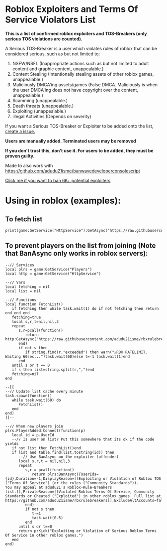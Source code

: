 # Roblox Exploiters and Terms Of Service Violators List 
**This is a list of confirmed roblox exploiters and TOS-Breakers (only serious TOS violations are counted).**

A Serious TOS-Breaker is a user which violates rules of roblox that can be considered serious, such as but not limited to;
1. NSFW/NSFL (Inappropriate actions such as but not limited to adult content and graphic content, unappealable.)
2. Content Stealing (Intentionally stealing assets of other roblox games, unappealable.)
3. Maliciously DMCA'ing assets/games (False DMCA. Maliciously is when the user DMCA'ing does not have copyright over the content, unappealable.)
4. Scamming (unappealable.)
5. Death threats (unappealable.)
6. Exploiting (unappealable.)
7. illegal Activities (Depends on severity)

If you want a Serious TOS-Breaker or Exploiter to be added onto the list, [create a issue.](https://github.com/adudu21isme/rbxrulebreakers/issues/new?assignees=adudu21isme&labels=report&projects=&template=user-report.md&title=%5BUSER+REPORT%5D)

**Users are manually added. Terminated users may be removed**

**If you don't trust this, don't use it. For users to be added, they must be proven guilty.**

Made to also work with https://github.com/adudu21isme/banwavedeveloperconsolescript

[Click me if you want to ban 6K+ potential exploiters](https://github.com/adudu21isme/groupbanwavedeveloperconsolescript)

# Using in roblox (examples):

## To fetch list
```luau
print(game:GetService("HttpService"):GetAsync("https://raw.githubusercontent.com/adudu21isme/rbxrulebreakers/refs/heads/main/users"))
```
## To prevent players on the list from joining (Note that BanAsync only works in roblox servers):
```luau
--// Services
local plrs = game:GetService("Players")
local http = game:GetService("HttpService")

--// Vars
local fetching = nil
local list = nil

--// Functions
local function FetchList()
   if fetching then while task.wait(1) do if not fetching then return end end end
   fetching=true
   local s,r,t=nil,nil,3
   repeat
      s,r=pcall(function()
         return http:GetAsync("https://raw.githubusercontent.com/adudu21isme/rbxrulebreakers/refs/heads/main/users",true)
      end)
      if not s then
         if string.find(r,"exceeded") then warn("⚠️RBX RATELIMIT. Waiting 60sec...")task.wait(60)else t=-1 task.wait(1)end
      end
   until s or t == 0
   if s then list=string.split(r,",")end
   fetching=nil
end

--[[
--// Update list cache every minute
task.spawn(function()
   while task.wait(60) do
      FetchList()
   end
end)
]]--

--// When new players join
plrs.PlayerAdded:Connect(function(p)
   local id = p.UserId
   --// Is user on list? Put this somewhere that its ok if the code yields
   if not list then FetchList()end
   if list and table.find(list,tostring(id)) then
      --// Use BanAsync on the exploiter (offender)
      local s,r,t = nil,nil,3
      repeat
         s,r = pcall(function()
            return plrs:BanAsync({UserIds={id},Duration=-1,DisplayReason=[[Exploiting or Violation of Roblox TOS ("Terms Of Service") (or the rules ("Community Standards")).
You may appeal at adudu21's Roblox-Rule-Breakers list.]],PrivateReason=[[Violated Roblox Terms Of Service, Community Standards or Cheated ("Exploited") in other roblox games. Full list at https://github.com/adudu21isme/rbxrulebreakers]],ExcludeAltAccounts=false,ApplyToUniverse=true})  
         end)
         if not s then
            t-=1 
            task.wait(0.5)
         end
      until s or t==0
      return p:Kick("Exploiting or Violation of Serious Roblox Terms Of Service in other roblox games.")
   end
end)
```
